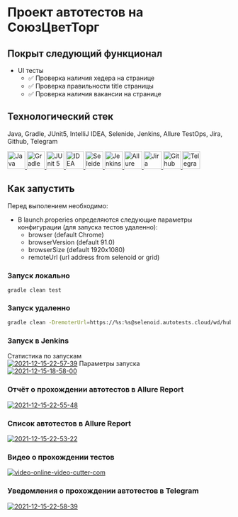 # Проект автотестов на СоюзЦветТорг

## Покрыт следующий функционал

* UI тесты
    * ✅ Проверка наличия хедера на странице
    * ✅ Проверка правильности title страницы
    * ✅ Проверка наличия вакансии на странице

## Технологический стек

Java, Gradle, JUnit5, IntelliJ IDEA, Selenide, Jenkins, Allure TestOps, Jira, Github, Telegram

<a href="https://github.com/angry-qa/vkc-demo">
  <img src="https://starchenkov.pro/qa-guru/img/skills/Java.svg" width="40" height="40"  alt="Java"/>
  <img src="https://starchenkov.pro/qa-guru/img/skills/Gradle.svg" width="40" height="40"  alt="Gradle"/>
  <img src="https://starchenkov.pro/qa-guru/img/skills/JUnit5.svg" width="40" height="40"  alt="JUnit 5"/>
  <img src="https://starchenkov.pro/qa-guru/img/skills/Intelij_IDEA.svg" width="40" height="40"  alt="IDEA"/>
  <img src="https://starchenkov.pro/qa-guru/img/skills/Selenide.svg" width="40" height="40"  alt="Seleide"/>
  <img src="https://starchenkov.pro/qa-guru/img/skills/Jenkins.svg" width="40" height="40"  alt="Jenkins"/>
  <img src="https://starchenkov.pro/qa-guru/img/skills/Allure_EE.svg" width="40" height="40"  alt="Allure TestOps"/>
  <img src="https://starchenkov.pro/qa-guru/img/skills/Jira.svg" width="40" height="40"  alt="Jira"/>
  <img src="https://starchenkov.pro/qa-guru/img/skills/Github.svg" width="40" height="40"  alt="Github"/>
  <img src="https://starchenkov.pro/qa-guru/img/skills/Telegram.svg" width="40" height="40"  alt="Telegram"/>
</a>

## Как запустить

Перед выполением необходимо:

* В launch.properies определяются следующие параметры конфигурации (для запуска тестов удаленно):
  - browser (default Chrome)
  - browserVersion (default 91.0)
  - browserSize (default 1920x1080)
  - remoteUrl (url address from selenoid or grid)

### Запуск локально

```
gradle clean test
```

### Запуск удаленно

```bash
gradle clean -DremoterUrl=https://%s:%s@selenoid.autotests.cloud/wd/hub/ test
```

### Запуск в Jenkins

Статистика по запускам <br >
<a href="https://ibb.co/TtdQZMc"><img src="https://i.ibb.co/Zx7Q3zd/2021-12-15-22-57-39.png" alt="2021-12-15-22-57-39" border="0"></a>
Параметры запуска <br >
<a href="https://ibb.co/phH347m"><img src="https://i.ibb.co/BnhgTp1/2021-12-15-18-58-00.png" alt="2021-12-15-18-58-00" border="0"></a>

### Отчёт о прохождении автотестов в Allure Report

<a href="https://ibb.co/LZ5m6WF"><img src="https://i.ibb.co/kS1j0f7/2021-12-15-22-55-48.png" alt="2021-12-15-22-55-48" border="0"></a>

### Список автотестов в Allure Report

<a href="https://ibb.co/0YHYXvV"><img src="https://i.ibb.co/5sbs9wx/2021-12-15-22-53-22.png" alt="2021-12-15-22-53-22" border="0"></a>

### Видео о прохождении тестов

</a><a href="https://ibb.co/cwzhJQY"><img src="https://i.ibb.co/tzypBDL/video-online-video-cutter-com.gif" alt="video-online-video-cutter-com" border="0"></a>

### Уведомления о прохождении автотестов в Telegram

<a href="https://ibb.co/ZLSmW56"><img src="https://i.ibb.co/SscrRbX/2021-12-15-22-58-39.png" alt="2021-12-15-22-58-39" border="0"></a>